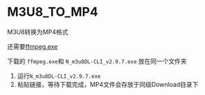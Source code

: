 # M3U8_TO_MP4
M3U8转换为MP4格式


还需要[ffmpeg.exe ](https://www.aliyundrive.com/s/Jee9gBcPmGo) 


下载的 `ffmpeg.exe`和 `N_m3u8DL-CLI_v2.9.7.exe` 放在同一个文件夹

1. 运行`N_m3u8DL-CLI_v2.9.7.exe`
2. 粘贴链接，等待下载完成，MP4文件会存放于同级Download目录下

